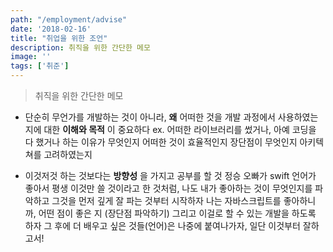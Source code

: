 ```yaml
---
path: "/employment/advise"
date: '2018-02-16'
title: "취업을 위한 조언"
description: 취직을 위한 간단한 메모
image: ''
tags: ['취준']
---
```

> 취직을 위한 간단한 메모

- 단순히 무언가를 개발하는 것이 아니라, __왜__ 어떠한 것을 개발 과정에서 사용하였는지에 대한 __이해와 목적__ 이 중요하다
ex. 어떠한 라이브러리를 썼거나, 아예 코딩을 다 했거나 하는 이유가 무엇인지
어떠한 것이 효율적인지
장단점이 무엇인지
아키텍쳐를 고려하였는지

- 이것저것 하는 것보다는 __방향성__ 을 가지고 공부를 할 것
정승 오빠가 swift 언어가 좋아서 평생 이것만 쓸 것이라고 한 것처럼,
나도 내가 좋아하는 것이 무엇인지를 파악하고 그것을 먼저 깊게 잘 파는 것부터 시작하자
나는 자바스크립트를 좋아하니까,
어떤 점이 좋은 지 (장단점 파악하기)
그리고 이걸로 할 수 있는 개발을 하도록 하자
그 후에 더 배우고 싶은 것들(언어)은 나중에 붙여나가자, 일단 이것부터 잘하고서!
